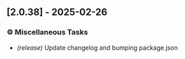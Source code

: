 ## [2.0.38] - 2025-02-26

### ⚙️ Miscellaneous Tasks

- *(release)* Update changelog and bumping package.json

<!-- generated by git-cliff -->
